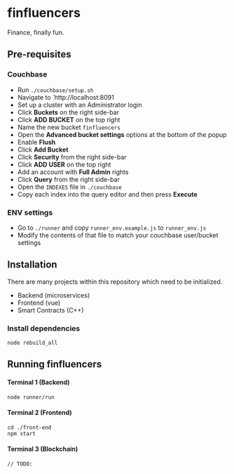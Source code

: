 # finfluencers

Finance, finally fun.

## Pre-requisites

### Couchbase

- Run `./couchbase/setup.sh`
- Navigate to `http://localhost:8091
- Set up a cluster with an Administrator login
- Click **Buckets** on the right side-bar
- Click **ADD BUCKET** on the top right
- Name the new bucket `finfluencers`
- Open the **Advanced bucket settings** options at the bottom of the popup
- Enable **Flush**
- Click **Add Bucket**
- Click **Security** from the right side-bar
- Click **ADD USER** on the top right
- Add an account with **Full Admin** rights
- Click **Query** from the right side-bar
- Open the `INDEXES` file in `./couchbase`
- Copy each index into the query editor and then press **Execute**


### ENV settings
- Go to `./runner` and copy `runner_env.example.js` to `runner_env.js`
- Modify the contents of that file to match your couchbase user/bucket settings


## Installation
There are many projects within this repository which need to be initialized.

- Backend (microservices)
- Frontend (vue)
- Smart Contracts (C++)

### Install dependencies

```
node rebuild_all
```


## Running finfluencers

#### Terminal 1 (Backend)
```
node runner/run
```

#### Terminal 2 (Frontend)
```
cd ./front-end
npm start
```

#### Terminal 3 (Blockchain)
```
// TODO:
```
